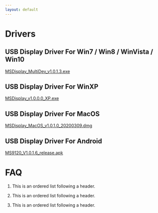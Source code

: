 ```yaml
---
layout: default
---
```


# Drivers

## USB Display Driver For Win7 / Win8 / WinVista / Win10

[MSDisplay_MultiDev_v1.0.1.3.exe](./WinDows/MSDisplay_MultiDev_v1.0.1.3.exe)

## USB Display Driver For WinXP

[MSDisplay_v1.0.0.0_XP.exe](./WinXP/MSDisplay_v1.0.0.0_XP.exe)

## USB Display Driver For MacOS

[MSDisplay_MacOS_v1.0.1.0_20200309.dmg](./MacOS/MSDisplay_MacOS_v1.0.1.0_20200309.dmg)

## USB Display Driver For Android

[MS9120_V1.0.1.6_release.apk](./Android/MS9120_V1.0.1.6_release.apk)

# FAQ
1.  This is an ordered list following a header.

2.  This is an ordered list following a header.

3.  This is an ordered list following a header.





